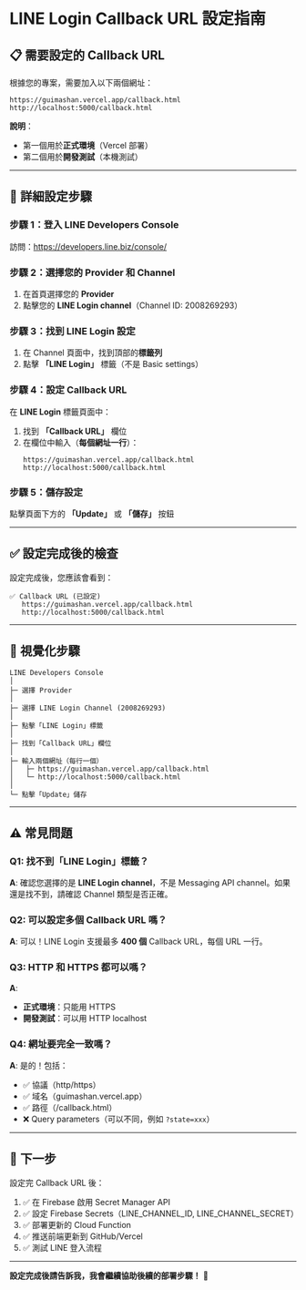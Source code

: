 # LINE Login Callback URL 設定指南

## 📋 需要設定的 Callback URL

根據您的專案，需要加入以下兩個網址：

```
https://guimashan.vercel.app/callback.html
http://localhost:5000/callback.html
```

**說明**：
- 第一個用於**正式環境**（Vercel 部署）
- 第二個用於**開發測試**（本機測試）

---

## 🔧 詳細設定步驟

### 步驟 1：登入 LINE Developers Console

訪問：https://developers.line.biz/console/

### 步驟 2：選擇您的 Provider 和 Channel

1. 在首頁選擇您的 **Provider**
2. 點擊您的 **LINE Login channel**（Channel ID: 2008269293）

### 步驟 3：找到 LINE Login 設定

1. 在 Channel 頁面中，找到頂部的**標籤列**
2. 點擊 **「LINE Login」** 標籤（不是 Basic settings）

### 步驟 4：設定 Callback URL

在 **LINE Login** 標籤頁面中：

1. 找到 **「Callback URL」** 欄位
2. 在欄位中輸入（**每個網址一行**）：
   ```
   https://guimashan.vercel.app/callback.html
   http://localhost:5000/callback.html
   ```

### 步驟 5：儲存設定

點擊頁面下方的 **「Update」** 或 **「儲存」** 按鈕

---

## ✅ 設定完成後的檢查

設定完成後，您應該會看到：

```
✅ Callback URL (已設定)
   https://guimashan.vercel.app/callback.html
   http://localhost:5000/callback.html
```

---

## 📸 視覺化步驟

```
LINE Developers Console
│
├─ 選擇 Provider
│
├─ 選擇 LINE Login Channel (2008269293)
│
├─ 點擊「LINE Login」標籤
│
├─ 找到「Callback URL」欄位
│
├─ 輸入兩個網址（每行一個）
│   ├─ https://guimashan.vercel.app/callback.html
│   └─ http://localhost:5000/callback.html
│
└─ 點擊「Update」儲存
```

---

## ⚠️ 常見問題

### Q1: 找不到「LINE Login」標籤？
**A**: 確認您選擇的是 **LINE Login channel**，不是 Messaging API channel。如果還是找不到，請確認 Channel 類型是否正確。

### Q2: 可以設定多個 Callback URL 嗎？
**A**: 可以！LINE Login 支援最多 **400 個** Callback URL，每個 URL 一行。

### Q3: HTTP 和 HTTPS 都可以嗎？
**A**: 
- **正式環境**：只能用 HTTPS
- **開發測試**：可以用 HTTP localhost

### Q4: 網址要完全一致嗎？
**A**: 是的！包括：
- ✅ 協議（http/https）
- ✅ 域名（guimashan.vercel.app）
- ✅ 路徑（/callback.html）
- ❌ Query parameters（可以不同，例如 `?state=xxx`）

---

## 🎯 下一步

設定完 Callback URL 後：

1. ✅ 在 Firebase 啟用 Secret Manager API
2. ✅ 設定 Firebase Secrets（LINE_CHANNEL_ID, LINE_CHANNEL_SECRET）
3. ✅ 部署更新的 Cloud Function
4. ✅ 推送前端更新到 GitHub/Vercel
5. ✅ 測試 LINE 登入流程

---

**設定完成後請告訴我，我會繼續協助後續的部署步驟！** 🚀
